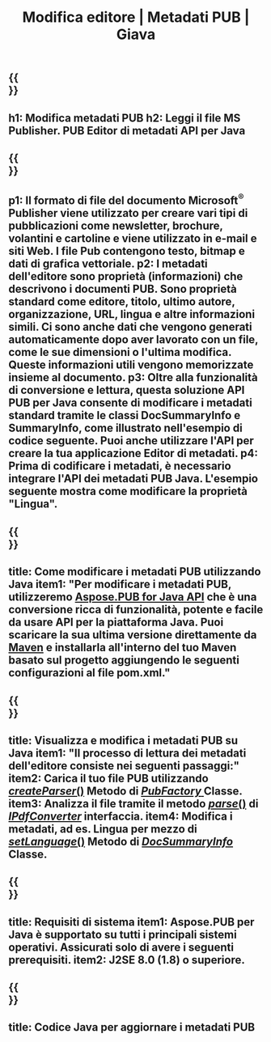 ﻿---
translation: true
template: /_templates/metadata-java.md
title: Modifica editore | Metadati PUB | Giava
description: Leggi i metadati dell'editore utilizzando la soluzione API Java PUB. L'API Java nativa ti dà accesso alle proprietà SummaryInfo e DocSummaryInfo.
url: /java/metadata/pub/
metakeywords: modifica metadati pub java, pub file metadata java, editor metadata editor java, leggi pub file metadata java, leggi pub metadata java
family: pub
platformtag: java
feature: metadata
aliases: /java/metadati/
---

{{<section banner>}}
---
h1: Modifica metadati PUB
h2: Leggi il file MS Publisher. PUB Editor di metadati API per Java
---

{{<section overview>}}
---
p1: Il formato di file del documento Microsoft<sup>®</sup> Publisher viene utilizzato per creare vari tipi di pubblicazioni come newsletter, brochure, volantini e cartoline e viene utilizzato in e-mail e siti Web. I file Pub contengono testo, bitmap e dati di grafica vettoriale.
p2: I metadati dell'editore sono proprietà (informazioni) che descrivono i documenti PUB. Sono proprietà standard come editore, titolo, ultimo autore, organizzazione, URL, lingua e altre informazioni simili. Ci sono anche dati che vengono generati automaticamente dopo aver lavorato con un file, come le sue dimensioni o l'ultima modifica. Queste informazioni utili vengono memorizzate insieme al documento.
p3: Oltre alla funzionalità di conversione e lettura, questa soluzione API PUB per Java consente di modificare i metadati standard tramite le classi DocSummaryInfo e SummaryInfo, come illustrato nell'esempio di codice seguente. Puoi anche utilizzare l'API per creare la tua applicazione Editor di metadati.
p4: Prima di codificare i metadati, è necessario integrare l'API dei metadati PUB Java. L'esempio seguente mostra come modificare la proprietà "Lingua".
---

{{<section widget>}}
---
title: Come modificare i metadati PUB utilizzando Java
item1: "Per modificare i metadati PUB, utilizzeremo [Aspose.PUB for Java API](https://products.aspose.com/pub/java/) che è una conversione ricca di funzionalità, potente e facile da usare API per la piattaforma Java. Puoi scaricare la sua ultima versione direttamente da [Maven](https://repository.aspose.com/pub/) e installarla all'interno del tuo Maven basato sul progetto aggiungendo le seguenti configurazioni al file pom.xml."
---

{{<section feature1>}}
---
title: Visualizza e modifica i metadati PUB su Java
item1: "Il processo di lettura dei metadati dell'editore consiste nei seguenti passaggi:"
item2: Carica il tuo file PUB utilizzando [*createParser*()](https://apiference.aspose.com/pub/java/com.aspose.pub/PubFactory#createParser-java.lang.String-) Metodo di [*PubFactory* ](https://apiference.aspose.com/pub/java/com.aspose.pub/PubFactory) Classe.
item3: Analizza il file tramite il metodo [*parse*()](https://apiference.aspose.com/pub/java/com.aspose.pub/IPubParser#parse--) di [*IPdfConverter*](https://afireference.aspose.com/pub/java/com.aspose.pub/IPubParser) interfaccia.
item4: Modifica i metadati, ad es. Lingua per mezzo di [*setLanguage*()](https://apiference.aspose.com/pub/java/com.aspose.pub/DocSummaryInfo#setLanguage-java.lang.String-) Metodo di [*DocSummaryInfo*](https://apiference.aspose.com/pub/java/com.aspose.pub/DocSummaryInfo) Classe.
---

{{<section feature2>}}
---
title: Requisiti di sistema
item1: Aspose.PUB per Java è supportato su tutti i principali sistemi operativi. Assicurati solo di avere i seguenti prerequisiti.
item2: J2SE 8.0 (1.8) o superiore.
---

{{<section codeexample>}}
---
title: Codice Java per aggiornare i metadati PUB
---